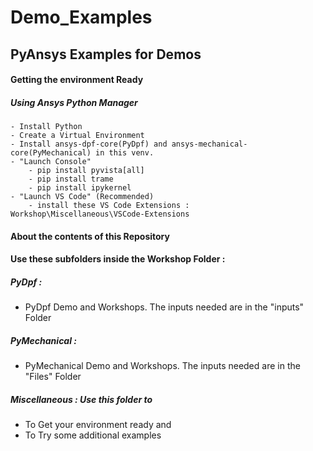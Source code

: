 # Demo_Examples
## PyAnsys Examples for Demos

#### Getting the environment Ready

##### Using Ansys Python Manager
    - Install Python
    - Create a Virtual Environment
    - Install ansys-dpf-core(PyDpf) and ansys-mechanical-core(PyMechanical) in this venv.
    - "Launch Console"
        - pip install pyvista[all]
        - pip install trame
        - pip install ipykernel
    - "Launch VS Code" (Recommended)
        - install these VS Code Extensions : Workshop\Miscellaneous\VSCode-Extensions


#### About the contents of this Repository

#### Use these subfolders inside the Workshop Folder :


##### PyDpf :
- PyDpf Demo and Workshops. The inputs needed are in the "inputs" Folder

##### PyMechanical :
- PyMechanical Demo and Workshops. The inputs needed are in the "Files" Folder

##### Miscellaneous : Use this folder to
- To Get your environment ready and
- To Try some additional examples